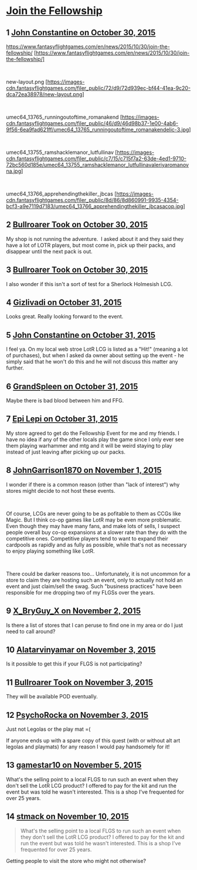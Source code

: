 # [Join the Fellowship](https://community.fantasyflightgames.com/topic/192483-join-the-fellowship/)

## 1 [John Constantine on October 30, 2015](https://community.fantasyflightgames.com/topic/192483-join-the-fellowship/?do=findComment&comment=1872468)

https://www.fantasyflightgames.com/en/news/2015/10/30/join-the-fellowship/ [https://www.fantasyflightgames.com/en/news/2015/10/30/join-the-fellowship/]

 

new-layout.png [https://images-cdn.fantasyflightgames.com/filer_public/72/d9/72d939ec-bf44-41ea-9c20-dca72ea38978/new-layout.png]

 

umec64_13765_runningoutoftime_romanakend [https://images-cdn.fantasyflightgames.com/filer_public/46/d9/46d98b37-1e00-4ab6-9f56-6ea9fad621ff/umec64_13765_runningoutoftime_romanakendelic-3.jpg]

 

umec64_13755_ramshacklemanor_lutfullinav [https://images-cdn.fantasyflightgames.com/filer_public/c7/15/c715f7a2-63de-4ed1-9710-72bc560d185e/umec64_13755_ramshacklemanor_lutfullinavaleriyaromanovna.jpg]

 

umec64_13766_apprehendingthekiller_jbcas [https://images-cdn.fantasyflightgames.com/filer_public/8d/86/8d860991-9935-4354-bcf3-a9e7119d7183/umec64_13766_apprehendingthekiller_jbcasacop.jpg]

## 2 [Bullroarer Took on October 30, 2015](https://community.fantasyflightgames.com/topic/192483-join-the-fellowship/?do=findComment&comment=1872494)

My shop is not running the adventure.  I asked about it and they said they have a lot of LOTR players, but most come in, pick up their packs, and disappear until the next pack is out.

## 3 [Bullroarer Took on October 30, 2015](https://community.fantasyflightgames.com/topic/192483-join-the-fellowship/?do=findComment&comment=1872495)

I also wonder if this isn't a sort of test for a Sherlock Holmesish LCG.

## 4 [Gizlivadi on October 31, 2015](https://community.fantasyflightgames.com/topic/192483-join-the-fellowship/?do=findComment&comment=1872544)

Looks great. Really looking forward to the event.

## 5 [John Constantine on October 31, 2015](https://community.fantasyflightgames.com/topic/192483-join-the-fellowship/?do=findComment&comment=1872554)

I feel ya. On my local web stroe LotR LCG is listed as a "Hit!" (meaning a lot of purchases), but when I asked da owner about setting up the event - he simply said that he won't do this and he will not discuss this matter any further.

## 6 [GrandSpleen on October 31, 2015](https://community.fantasyflightgames.com/topic/192483-join-the-fellowship/?do=findComment&comment=1872696)

Maybe there is bad blood between him and FFG.

## 7 [Epi Lepi on October 31, 2015](https://community.fantasyflightgames.com/topic/192483-join-the-fellowship/?do=findComment&comment=1872845)

My store agreed to get do the Fellowship Event for me and my friends. I have no idea if any of the other locals play the game since I only ever see them playing warhammer and mtg and it will be weird staying to play instead of just leaving after picking up our packs.

## 8 [JohnGarrison1870 on November 1, 2015](https://community.fantasyflightgames.com/topic/192483-join-the-fellowship/?do=findComment&comment=1873638)

I wonder if there is a common reason (other than "lack of interest") why stores might decide to not host these events.

 

Of course, LCGs are never going to be as pofitable to them as CCGs like Magic. But I think co-op games like LotR may be even more problematic. Even though they may have many fans, and make lots of sells, I suspect people overall buy co-op expansions at a slower rate than they do with the competitive ones. Competitive players tend to want to expand their cardpools as rapidly and as fully as possible, while that's not as necessary to enjoy playing something like LotR.

 

There could be darker reasons too... Unfortunately, it is not uncommon for a store to claim they are hosting such an event, only to actually not hold an event and just claim/sell the swag. Such "business practices" have been responsible for me dropping two of my FLGSs over the years.

## 9 [X_BryGuy_X on November 2, 2015](https://community.fantasyflightgames.com/topic/192483-join-the-fellowship/?do=findComment&comment=1875183)

Is there a list of stores that I can peruse to find one in my area or do I just need to call around?

## 10 [Alatarvinyamar on November 3, 2015](https://community.fantasyflightgames.com/topic/192483-join-the-fellowship/?do=findComment&comment=1876592)

Is it possible to get this if your FLGS is not participating?

## 11 [Bullroarer Took on November 3, 2015](https://community.fantasyflightgames.com/topic/192483-join-the-fellowship/?do=findComment&comment=1876688)

They will be available POD eventually.

## 12 [PsychoRocka on November 3, 2015](https://community.fantasyflightgames.com/topic/192483-join-the-fellowship/?do=findComment&comment=1877459)

Just not Legolas or the play mat =(

If anyone ends up with a spare copy of this quest (with or without alt art legolas and playmats) for any reason I would pay handsomely for it!

## 13 [gamestar10 on November 5, 2015](https://community.fantasyflightgames.com/topic/192483-join-the-fellowship/?do=findComment&comment=1880773)

What's the selling point to a local FLGS to run such an event when they don't sell the LotR LCG product? I offered to pay for the kit and run the event but was told he wasn't interested. This is a shop I've frequented for over 25 years.

## 14 [stmack on November 10, 2015](https://community.fantasyflightgames.com/topic/192483-join-the-fellowship/?do=findComment&comment=1887818)

> What's the selling point to a local FLGS to run such an event when they don't sell the LotR LCG product? I offered to pay for the kit and run the event but was told he wasn't interested. This is a shop I've frequented for over 25 years.

Getting people to visit the store who might not otherwise?

